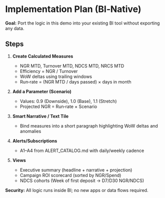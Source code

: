 # Implementation Plan (BI‑Native)

**Goal:** Port the logic in this demo into your existing BI tool without exporting any data.

## Steps
1. **Create Calculated Measures**
   - NGR MTD, Turnover MTD, NDCS MTD, NRCS MTD
   - Efficiency = NGR / Turnover
   - WoW deltas using trailing windows
   - Run‑rate = (NGR MTD / days passed) × days in month

2. **Add a Parameter (Scenario)**
   - Values: 0.9 (Downside), 1.0 (Base), 1.1 (Stretch)
   - Projected NGR = Run‑rate × Scenario

3. **Smart Narrative / Text Tile**
   - Bind measures into a short paragraph highlighting WoW deltas and anomalies

4. **Alerts/Subscriptions**
   - A1–A4 from ALERT_CATALOG.md with daily/weekly cadence

5. **Views**
   - Executive summary (headline + narrative + projection)
   - Campaign ROI scorecard (sorted by NGR/Spend)
   - NDCS cohorts (Week of first deposit → D7/D30 NGR/NDCS)

**Security:** All logic runs inside BI; no new apps or data flows required.
